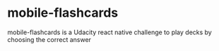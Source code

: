 # mobile-flashcards
mobile-flashcards is a Udacity react native challenge to play decks by choosing the correct answer
